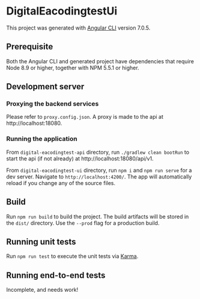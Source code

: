 # DigitalEacodingtestUi

This project was generated with [Angular CLI](https://github.com/angular/angular-cli) version 7.0.5.

## Prerequisite

Both the Angular CLI and generated project have dependencies that require Node 8.9 or higher, together with NPM 5.5.1 or higher.

## Development server

### Proxying the backend services

Please refer to `proxy.config.json`. A proxy is made to the api at http://localhost:18080.

### Running the application

From `digital-eacodingtest-api` directory, run `./gradlew clean bootRun` to start the api (if not already) at http://localhost:18080/api/v1.   

From `digital-eacodingtest-ui` directory, run `npm i` and `npm run serve` for a dev server. Navigate to `http://localhost:4200/`. The app will automatically reload if you change any of the source files.

## Build

Run `npm run build` to build the project. The build artifacts will be stored in the `dist/` directory. Use the `--prod` flag for a production build.

## Running unit tests

Run `npm run test` to execute the unit tests via [Karma](https://karma-runner.github.io).

## Running end-to-end tests

Incomplete, and needs work!
